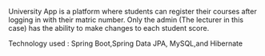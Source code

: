 University App is a platform where students can register their courses after logging in with their matric number.
Only the admin (The lecturer in this case) has the ability to make changes to each student score.

Technology used : Spring Boot,Spring Data JPA, MySQL,and Hibernate
